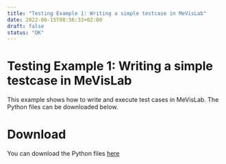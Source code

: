 ```yaml
---
title: "Testing Example 1: Writing a simple testcase in MeVisLab"
date: 2022-06-15T08:56:33+02:00
draft: false
status: "OK"
---
```


# Testing Example 1: Writing a simple testcase in MeVisLab
This example shows how to write and execute test cases in MeVisLab. The Python files can be downloaded below.

# Download
You can download the Python files [here](/examples/testing/Example1/TestCases.zip)
